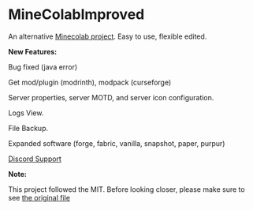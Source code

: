 # MineColabImproved
An alternative [Minecolab project](https://github.com/thecoder-001/MineColab). Easy to use, flexible edited. 

**New Features:**

Bug fixed (java error)

Get mod/plugin (modrinth), modpack (curseforge)

Server properties, server MOTD, and server icon configuration.

Logs View.

File Backup.

Expanded software (forge, fabric, vanilla, snapshot, paper, purpur)

[Discord Support](https://discord.gg/uCHcV3SAbs)


**Note:** 

This project followed the MIT. Before looking closer, please make sure to see [the original file](https://github.com/thecoder-001/MineColab/blob/master/MineColab.ipynb)
